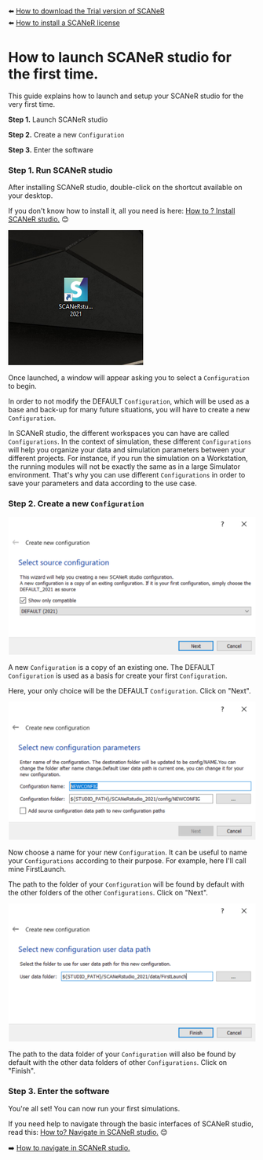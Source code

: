 :arrow_left: [How to download the Trial version of SCANeR](../HT_Download_Trial_SCANeR/HT_Download_Trial_SCANeR.md)  
:arrow_left: [How to install a SCANeR license](../HT_Install_SCANeR_license/Install_SCANeR_license.md)

# How to launch SCANeR studio for the first time.

This guide explains how to launch and setup your SCANeR studio for the very first time.

**Step 1.** Launch SCANeR studio

**Step 2.** Create a new `Configuration`

**Step 3.** Enter the software

### Step 1. Run SCANeR studio

After installing SCANeR studio, double-click on the shortcut available on your desktop.

If you don't know how to install it, all you need is here: [How to ? Install SCANeR studio.](../HT_Install_SCANeR_studio/HT_Install_SCANeR_studio.md) 😊

![IconDesktop](./assets/IconDesktop.PNG)

Once launched, a window will appear asking you to select a `Configuration` to begin.

In order to not modify the DEFAULT `Configuration`, which will be used as a base and back-up for many future situations, you will have to create a new `Configuration`.

In SCANeR studio, the different workspaces you can have are called `Configurations`. In the context of simulation, these different `Configurations` will help you organize your data and simulation parameters between your different projects. For instance, if you run the simulation on a Workstation, the running modules will not be exactly the same as in a large Simulator environment. That's why you can use different `Configurations` in order to save your parameters and data according to the use case.

### Step 2. Create a new `Configuration`

![CreateNewConfig](./assets/CreateNewConfig.PNG)

A new `Configuration` is a copy of an existing one. The DEFAULT `Configuration` is used as a basis for create your first `Configuration`.

Here, your only choice will be the DEFAULT `Configuration`. Click on "Next".

![NameConfig](./assets/NameConfig.PNG)

Now choose a name for your new `Configuration`. It can be useful to name your `Configurations` according to their purpose. For example, here I'll call mine FirstLaunch.

The path to the folder of your `Configuration` will be found by default with the other folders of the other `Configurations`. Click on "Next".

![DataPath](./assets/DataPath.PNG)

The path to the data folder of your `Configuration` will also be found by default with the other data folders of other `Configurations`. Click on "Finish".

### Step 3. Enter the software

You're all set! You can now run your first simulations.

If you need help to navigate through the basic interfaces of SCANeR studio, read this: [How to? Navigate in SCANeR studio.](../HT_Navigate/HT_Navigate.md) 😊

:arrow_right: [How to navigate in SCANeR studio.](../HT_Navigate/HT_Navigate.md)
